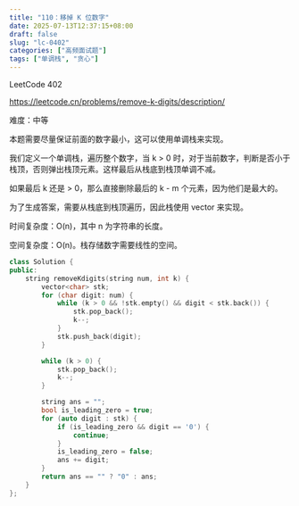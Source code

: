 ```yaml
---
title: "110：移掉 K 位数字"
date: 2025-07-13T12:37:15+08:00
draft: false
slug: "lc-0402"
categories: ["高频面试题"]
tags: ["单调栈", "贪心"]
---
```


LeetCode 402

https://leetcode.cn/problems/remove-k-digits/description/

难度：中等

本题需要尽量保证前面的数字最小，这可以使用单调栈来实现。

我们定义一个单调栈，遍历整个数字，当 k > 0 时，对于当前数字，判断是否小于栈顶，否则弹出栈顶元素。这样最后从栈底到栈顶单调不减。

如果最后 k 还是 > 0，那么直接删除最后的 k - m 个元素，因为他们是最大的。

为了生成答案，需要从栈底到栈顶遍历，因此栈使用 vector 来实现。

时间复杂度：O(n)，其中 n 为字符串的长度。

空间复杂度：O(n)。栈存储数字需要线性的空间。

<!--more-->

```cpp
class Solution {
public:
    string removeKdigits(string num, int k) {
        vector<char> stk;
        for (char digit: num) {
            while (k > 0 && !stk.empty() && digit < stk.back()) {
                stk.pop_back();
                k--;
            }
            stk.push_back(digit);
        }

        while (k > 0) {
            stk.pop_back();
            k--;
        }

        string ans = "";
        bool is_leading_zero = true;
        for (auto digit : stk) {
            if (is_leading_zero && digit == '0') {
                continue;
            }
            is_leading_zero = false;
            ans += digit;
        }
        return ans == "" ? "0" : ans;
    }
};
```
